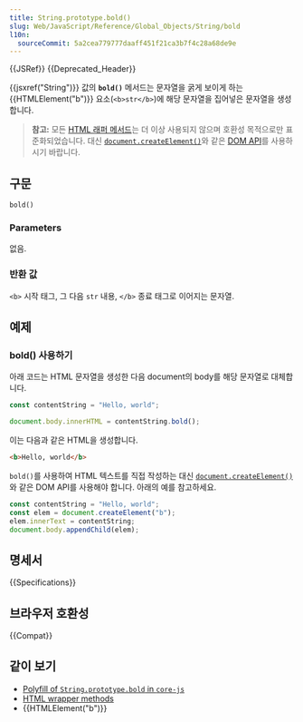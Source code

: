 ```yaml
---
title: String.prototype.bold()
slug: Web/JavaScript/Reference/Global_Objects/String/bold
l10n:
  sourceCommit: 5a2cea779777daaff451f21ca3b7f4c28a68de9e
---
```


{{JSRef}} {{Deprecated_Header}}

{{jsxref("String")}} 값의 **`bold()`** 메서드는 문자열을 굵게 보이게 하는 {{HTMLElement("b")}} 요소(`<b>str</b>`)에 해당 문자열을 집어넣은 문자열을 생성합니다.

> **참고:** 모든 [HTML 래퍼 메서드](/ko/docs/Web/JavaScript/Reference/Global_Objects/String#html_wrapper_methods)는 더 이상 사용되지 않으며 호환성 목적으로만 표준화되었습니다. 대신 [`document.createElement()`](/ko/docs/Web/API/Document_Object_Model)와 같은 [DOM API](/ko/docs/Web/API/Document/createElement)를 사용하시기 바랍니다.

## 구문

```js-nolint
bold()
```

### Parameters

없음.

### 반환 값

`<b>` 시작 태그, 그 다음 `str` 내용, `</b>` 종료 태그로 이어지는 문자열.

## 예제

### bold() 사용하기

아래 코드는 HTML 문자열을 생성한 다음 document의 body를 해당 문자열로 대체합니다.

```js
const contentString = "Hello, world";

document.body.innerHTML = contentString.bold();
```

이는 다음과 같은 HTML을 생성합니다.

```html
<b>Hello, world</b>
```

`bold()`를 사용하여 HTML 텍스트를 직접 작성하는 대신 [`document.createElement()`](/ko/docs/Web/API/Document/createElement)와 같은 DOM API를 사용해야 합니다. 아래의 예를 참고하세요.

```js
const contentString = "Hello, world";
const elem = document.createElement("b");
elem.innerText = contentString;
document.body.appendChild(elem);
```

## 명세서

{{Specifications}}

## 브라우저 호환성

{{Compat}}

## 같이 보기

- [Polyfill of `String.prototype.bold` in `core-js`](https://github.com/zloirock/core-js#ecmascript-string-and-regexp)
- [HTML wrapper methods](/ko/docs/Web/JavaScript/Reference/Global_Objects/String#html_wrapper_methods)
- {{HTMLElement("b")}}
